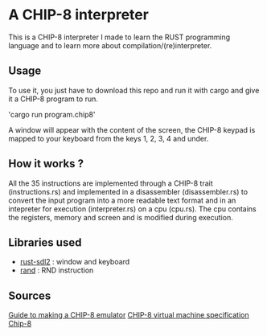 # A CHIP-8 interpreter

This is a CHIP-8 interpreter I made to learn the RUST programming language and to learn more about compilation/(re)interpreter.

## Usage

To use it, you just have to download this repo and run it with cargo and give it a CHIP-8 program to run.

'cargo run program.chip8'

A window will appear with the content of the screen, the CHIP-8 keypad is mapped to your keyboard from the keys 1, 2, 3, 4 and under.

## How it works ?

All the 35 instructions are implemented through a CHIP-8 trait (instructions.rs) and implemented in a disassembler (disassembler.rs) to convert the input program into a more readable text format and in an intepreter for execution (interpreter.rs) on a cpu (cpu.rs).
The cpu contains the registers, memory and screen and is modified during execution.

## Libraries used

- [rust-sdl2](https://github.com/Rust-SDL2/rust-sdl2) : window and keyboard
- [rand](https://github.com/rust-random/rand) : RND instruction

## Sources

[Guide to making a CHIP-8 emulator](https://tobiasvl.github.io/blog/write-a-chip-8-emulator/)
[CHIP-8 virtual machine specification](https://tonisagrista.com/blog/2021/chip8-spec/)
[Chip-8](http://devernay.free.fr/hacks/chip8/C8TECH10.HTM)